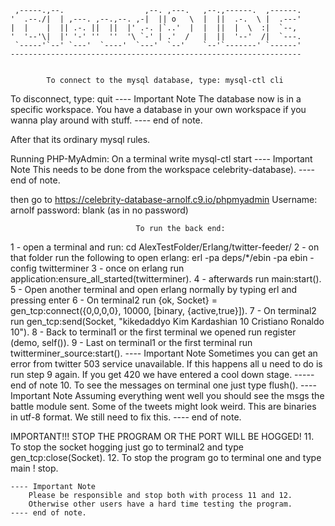 
     ,-----.,--.                  ,--. ,---.   ,--.,------.  ,------.
    '  .--./|  | ,---. ,--.,--. ,-|  || o   \  |  ||  .-.  \ |  .---'
    |  |    |  || .-. ||  ||  |' .-. |`..'  |  |  ||  |  \  :|  `--, 
    '  '--'\|  |' '-' ''  ''  '\ `-' | .'  /   |  ||  '--'  /|  `---.
     `-----'`--' `---'  `----'  `---'  `--'    `--'`-------' `------'
    ----------------------------------------------------------------- 


            To connect to the mysql database, type: mysql-ctl cli
            
To disconnect, type: quit
    ---- Important Note
        The database now is in a specific workspace.
        You have a database in your own workspace if you wanna play around with stuff.
    ---- end of note.

After that its ordinary mysql rules.

Running PHP-MyAdmin:
On a terminal write mysql-ctl start 
    ---- Important Note
        This needs to be done from the workspace celebrity-database).
    ---- end of note.
    
then go to https://celebrity-database-arnolf.c9.io/phpmyadmin
Username: arnolf
password: blank (as in no password)


                                To run the back end:

1 - open a terminal and run:
    cd AlexTestFolder/Erlang/twitter-feeder/
2 - on that folder run the following to open erlang:
    erl -pa deps/*/ebin -pa ebin -config twitterminer
3 - once on erlang run
    application:ensure_all_started(twitterminer).
4 - afterwards run
    main:start().
5 - Open another terminal and open erlang normally by typing erl and pressing enter
6 - On terminal2 run 
    {ok, Socket} = gen_tcp:connect({0,0,0,0}, 10000, [binary, {active,true}]).
7 - On terminal2 run
    gen_tcp:send(Socket, "kikedaddyo Kim Kardashian 10 Cristiano Ronaldo 10").
8 - Back to terminal1 or the first terminal we opened run
    register (demo, self()).
9 - Last on terminal1 or the first terminal run
    twitterminer_source:start().
    ---- Important Note
        Sometimes you can get an error from twitter 503 service unavailable.
        If this happens all u need to do is run step 9 again.
        If you get 420 we have entered a cool down stage.
    ----- end of note
10. To see the messages on terminal one just type
    flush().
    ---- Important Note
        Assuming everything went well you should see the msgs the battle module sent.
        Some of the tweets might look weird. This are binaries in utf-8 format. We still
        need to fix this.
    ---- end of note.

IMPORTANT!!! STOP THE PROGRAM OR THE PORT WILL BE HOGGED!
11. To stop the socket hogging just go to terminal2 and type
    gen_tcp:close(Socket).
12. To stop the program go to terminal one and type
    main ! stop.

    ---- Important Note
        Please be responsible and stop both with process 11 and 12.
        Otherwise other users have a hard time testing the program.
    ---- end of note.